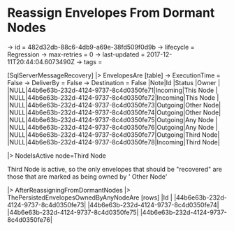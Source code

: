 # Reassign Envelopes From Dormant Nodes

-> id = 482d32db-88c6-4db9-a69e-38fd509f0d9b -> lifecycle = Regression -> max-retries = 0 -> last-updated =
2017-12-11T20:44:04.6073490Z -> tags =

[SqlServerMessageRecovery]
|> EnvelopesAre
[table]
-> ExecutionTime = False -> DeliverBy = False -> Destination = False |Note|Id |Status |Owner |
|NULL|44b6e63b-232d-4124-9737-8c4d0350fe71|Incoming|This Node | |NULL|44b6e63b-232d-4124-9737-8c4d0350fe72|Incoming|This
Node | |NULL|44b6e63b-232d-4124-9737-8c4d0350fe73|Outgoing|Other Node|
|NULL|44b6e63b-232d-4124-9737-8c4d0350fe74|Outgoing|Other Node| |NULL|44b6e63b-232d-4124-9737-8c4d0350fe75|Outgoing|Any
Node | |NULL|44b6e63b-232d-4124-9737-8c4d0350fe76|Outgoing|Any Node |
|NULL|44b6e63b-232d-4124-9737-8c4d0350fe77|Outgoing|Third Node|
|NULL|44b6e63b-232d-4124-9737-8c4d0350fe78|Incoming|Third Node|

|> NodeIsActive node=Third Node

Third Node is active, so the only envelopes that should be "recovered" are those that are marked as being owned by '
Other Node'

|> AfterReassigningFromDormantNodes |> ThePersistedEnvelopesOwnedByAnyNodeAre
[rows]
|Id | |44b6e63b-232d-4124-9737-8c4d0350fe73| |44b6e63b-232d-4124-9737-8c4d0350fe74|
|44b6e63b-232d-4124-9737-8c4d0350fe75| |44b6e63b-232d-4124-9737-8c4d0350fe76|

~~~
